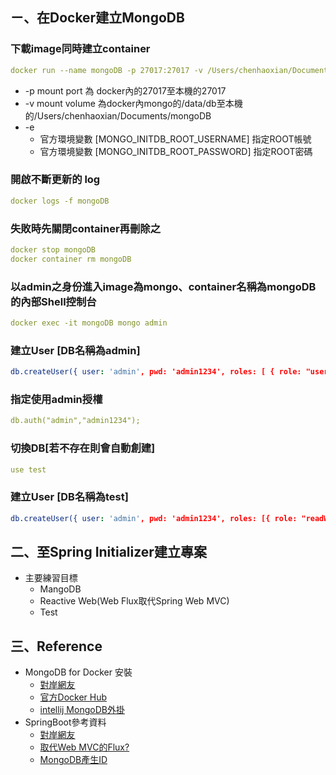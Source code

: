 ## ㄧ、在Docker建立MongoDB

### 下載image同時建立container

```yaml
docker run --name mongoDB -p 27017:27017 -v /Users/chenhaoxian/Documents/mongoDB:/data/db -d -e MONGO_INITDB_ROOT_USERNAME=admin -e MONGO_INITDB_ROOT_PASSWORD=admin1234 mongo
```

- -p mount port 為 docker內的27017至本機的27017
- -v mount volume 為docker內mongo的/data/db至本機的/Users/chenhaoxian/Documents/mongoDB
- -e 
  - 官方環境變數 [MONGO_INITDB_ROOT_USERNAME] 指定ROOT帳號
  - 官方環境變數 [MONGO_INITDB_ROOT_PASSWORD] 指定ROOT密碼


### 開啟不斷更新的 log 
```yaml
docker logs -f mongoDB
```

### 失敗時先關閉container再刪除之
```yaml
docker stop mongoDB
docker container rm mongoDB
```

### 以admin之身份進入image為mongo、container名稱為mongoDB的內部Shell控制台
```yaml
docker exec -it mongoDB mongo admin
```

### 建立User [DB名稱為admin]
```yaml
db.createUser({ user: 'admin', pwd: 'admin1234', roles: [ { role: "userAdminAnyDatabase", db: "admin" } ] } );
```

### 指定使用admin授權
```yaml
db.auth("admin","admin1234");
```
### 切換DB[若不存在則會自動創建]
```yaml
use test
```
### 建立User [DB名稱為test]
```yaml
db.createUser({ user: 'admin', pwd: 'admin1234', roles: [{ role: "readWrite", db: "test"}]});
```





## 二、至Spring Initializer建立專案
- 主要練習目標
  - MangoDB
  - Reactive Web(Web Flux取代Spring Web MVC)
  - Test



## 三、Reference
  - MongoDB for Docker 安裝
    - [對岸網友](https://www.jianshu.com/p/2181b2e27021)
    - [官方Docker Hub](https://hub.docker.com/_/mongo/)
    - [intellij MongoDB外掛](https://plugins.jetbrains.com/plugin/7141-mongo-plugin)
  - SpringBoot參考資料
    - [對岸網友](https://www.jianshu.com/p/06376b97b11e)
    - [取代Web MVC的Flux?](https://www.ithome.com.tw/voice/122082)
    - [MongoDB產生ID](https://www.mkyong.com/mongodb/spring-data-mongodb-auto-sequence-id-example/)


